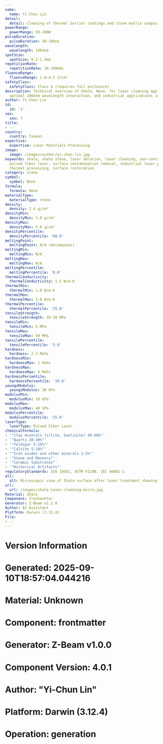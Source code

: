 ```yaml
---
name:
  name: Yi-Chun Lin
detail:
  detail: Cleaning of thermal barrier coatings and stone matrix composites
powerRange:
  powerRange: 50-200W
pulseDuration:
  pulseDuration: 20-100ns
wavelength:
  wavelength: 1064nm
spotSize:
  spotSize: 0.2-1.5mm
repetitionRate:
  repetitionRate: 20-100kHz
fluenceRange:
  fluenceRange: 1.0–4.5 J/cm²
safetyClass:
  safetyClass: Class 4 (requires full enclosure)
description: Technical overview of Shale, None, for laser cleaning applications, including
  optimal 1064nm wavelength interaction, and industrial applications in surface preparation.
author: Yi-Chun Lin
id:
  id: '1'
sex:
  sex: f
title:
- --
country:
  country: Taiwan
expertise:
  expertise: Laser Materials Processing
image:
  image: /images/author/yi-chun-lin.jpg
keywords: shale, shale stone, laser ablation, laser cleaning, non-contact cleaning,
  pulsed fiber laser, surface contamination removal, industrial laser parameters,
  thermal processing, surface restoration
category: stone
symbol:
  symbol: None
formula:
  formula: None
materialType:
  materialType: stone
density:
  density: 2.4 g/cm³
densityMin:
  densityMin: 1.8 g/cm³
densityMax:
  densityMax: 3.0 g/cm³
densityPercentile:
  densityPercentile: '60.0'
meltingPoint:
  meltingPoint: N/A (decomposes)
meltingMin:
  meltingMin: N/A
meltingMax:
  meltingMax: N/A
meltingPercentile:
  meltingPercentile: '0.0'
thermalConductivity:
  thermalConductivity: 1.5 W/m·K
thermalMin:
  thermalMin: 1.0 W/m·K
thermalMax:
  thermalMax: 3.0 W/m·K
thermalPercentile:
  thermalPercentile: '25.0'
tensileStrength:
  tensileStrength: 10-30 MPa
tensileMin:
  tensileMin: 5 MPa
tensileMax:
  tensileMax: 50 MPa
tensilePercentile:
  tensilePercentile: '5.0'
hardness:
  hardness: 2-3 Mohs
hardnessMin:
  hardnessMin: 1 Mohs
hardnessMax:
  hardnessMax: 6 Mohs
hardnessPercentile:
  hardnessPercentile: '20.0'
youngsModulus:
  youngsModulus: 20 GPa
modulusMin:
  modulusMin: 10 GPa
modulusMax:
  modulusMax: 40 GPa
modulusPercentile:
  modulusPercentile: '25.0'
laserType:
  laserType: Pulsed Fiber Laser
chemicalFormula:
- '"Clay minerals (illite, kaolinite) 40-60%"'
- '"Quartz 20-30%"'
- '"Feldspar 5-15%"'
- '"Calcite 5-10%"'
- '"Iron oxides and other minerals 1-5%"'
- '"Stone and Masonry"'
- '"Ceramic Substrates"'
- '"Historical Artifacts"'
regulatoryStandards: ISO 18562, ASTM F2100, IEC 60601-1
alt:
  alt: Microscopic view of Shale surface after laser treatment showing preserved microstructure
url:
  url: /images/shale-laser-cleaning-micro.jpg
Material: Shale
Component: frontmatter
Generator: Z-Beam v2.1.0
Author: AI Assistant
Platform: Darwin (3.12.4)
File:
- --
---
```


# Version Information
# Generated: 2025-09-10T18:57:04.044216
# Material: Unknown
# Component: frontmatter
# Generator: Z-Beam v1.0.0
# Component Version: 4.0.1
# Author: "Yi-Chun Lin"
# Platform: Darwin (3.12.4)
# Operation: generation
